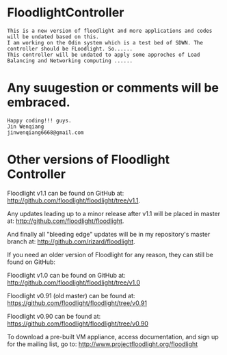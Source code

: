 # FloodlightController
    This is a new version of floodlight and more applications and codes will be undated based on this.
    I am working on the Odin system which is a test bed of SDWN. The controller should be FLoodlight. So......
    This controller will be undated to apply some approches of Load Balancing and Networking computing ......

# Any suugestion or comments will be embraced. 
    Happy coding!!! guys.
    Jin Wenqiang
    jinwenqiang6668@gmail.com

# Other versions of Floodlight Controller
Floodlight v1.1 can be found on GitHub at:
http://github.com/floodlight/floodlight/tree/v1.1.

Any updates leading up to a minor release after v1.1 will be placed in master at:
http://github.com/floodlight/floodlight.

And finally all "bleeding edge" updates will be in my repository's master branch at:
http://github.com/rizard/floodlight.

If you need an older version of Floodlight for any reason, they can still be found on GitHub:

Floodlight v1.0 can be found on GitHub at:
http://github.com/floodlight/floodlight/tree/v1.0

Floodlight v0.91 (old master) can be found at:
https://github.com/floodlight/floodlight/tree/v0.91

Floodlight v0.90 can be found at:
https://github.com/floodlight/floodlight/tree/v0.90

To download a pre-built VM appliance, access documentation, and sign up for the mailing list, go to:
http://www.projectfloodlight.org/floodlight
